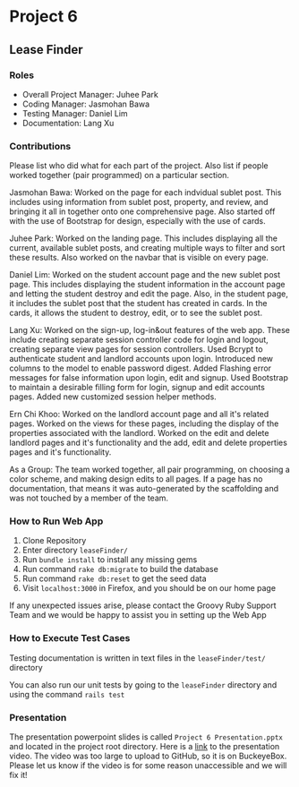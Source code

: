 # Project 6
## Lease Finder

### Roles
* Overall Project Manager: Juhee Park
* Coding Manager: Jasmohan Bawa
* Testing Manager: Daniel Lim
* Documentation: Lang Xu

### Contributions
Please list who did what for each part of the project.
Also list if people worked together (pair programmed) on a particular section.

Jasmohan Bawa: Worked on the page for each indvidual sublet post. This includes using information from sublet post, property, and review, and bringing it all in together onto one comprehensive page. Also started off with the use of Bootstrap for design, especially with the use of cards.

Juhee Park: Worked on the landing page. This includes displaying all the current, available sublet posts, and creating multiple ways to filter and sort these results. Also worked on the navbar that is visible on every page. 

Daniel Lim: Worked on the student account page and the new sublet post page. This includes displaying the student information in the account page and letting the student destroy and edit the page. Also, in the student page, it includes the sublet post that the student has created in cards. In the cards, it allows the student to destroy, edit, or to see the sublet post. 

Lang Xu: Worked on the sign-up, log-in&out features of the web app. These include creating separate session controller code for login and logout, creating separate view pages for session controllers. Used Bcrypt to authenticate student and landlord accounts upon login. Introduced new columns to the model to enable password digest. Added Flashing error messages for false information upon login, edit and signup. Used Bootstrap to maintain a desirable filling form for login, signup and edit accounts pages. Added new customized session helper methods.

Ern Chi Khoo: Worked on the landlord account page and all it's related pages. Worked on the views for these pages, including the display of the properties associated with the landlord.  Worked on the edit and delete landlord pages and it's functionality and the add, edit and delete properties pages and it's functionality. 

As a Group: The team worked together, all pair programming, on choosing a color scheme, and making design edits to all pages. If a page has no documentation, that means it was auto-generated by the scaffolding and was not touched by a member of the team.

### How to Run Web App
1. Clone Repository
2. Enter directory `leaseFinder/`
3. Run `bundle install` to install any missing gems
4. Run command `rake db:migrate` to build the database
5. Run command `rake db:reset` to get the seed data
6. Visit `localhost:3000` in Firefox, and you should be on our home page

If any unexpected issues arise, please contact the Groovy Ruby Support Team and we would be happy to assist you in setting up the Web App

### How to Execute Test Cases
Testing documentation is written in text files in the `leaseFinder/test/` directory

You can also run our unit tests by going to the `leaseFinder` directory and using the command `rails test`

### Presentation
The presentation powerpoint slides is called `Project 6 Presentation.pptx` and located in the project root directory.
Here is a [link](https://osu.box.com/s/p85t1lvrzs5mionrfxsfyqnbzaakte8f) to the presentation video. The video was too large to upload to GitHub, so it is on BuckeyeBox. Please let us know if the video is for some reason unaccessible and we will fix it!
